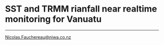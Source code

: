 # SST and TRMM rianfall near realtime monitoring for Vanuatu
----

[Nicolas.Fauchereau@niwa.co.nz](mailto:Nicolas.Fauchereau@niwa.co.nz)

